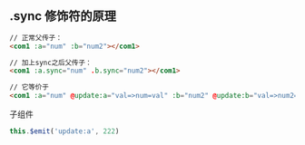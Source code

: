 <!--
 * @Author: lcz
 * @Date: 2021-12-14 09:40:52
 * @LastEditTime: 2021-12-14 09:46:19
 * @LastEditors: Please set LastEditors
 * @Description: 打开koroFileHeader查看配置 进行设置: https://github.com/OBKoro1/koro1FileHeader/wiki/%E9%85%8D%E7%BD%AE
 * @FilePath: \lcz_document\docs\questions\vue.md
-->

## .sync 修饰符的原理

```html
// 正常父传子：
<com1 :a="num" :b="num2"></com1>

// 加上sync之后父传子：
<com1 :a.sync="num" .b.sync="num2"></com1>

// 它等价于
<com1 :a="num" @update:a="val=>num=val" :b="num2" @update:b="val=>num2=val"></com1>
```

子组件

```js
this.$emit('update:a', 222)
```
